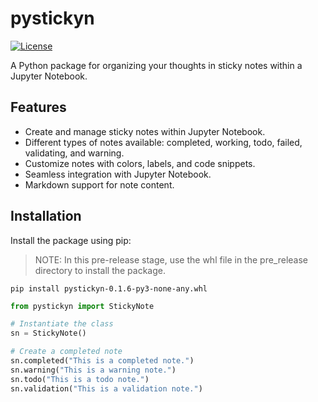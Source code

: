 # pystickyn

[![License](https://img.shields.io/badge/license-MIT-blue.svg)](https://github.com/your_username/your_repository/blob/main/LICENSE)

A Python package for organizing your thoughts in sticky notes within a Jupyter Notebook.

## Features

- Create and manage sticky notes within Jupyter Notebook.
- Different types of notes available: completed, working, todo, failed, validating, and warning.
- Customize notes with colors, labels, and code snippets.
- Seamless integration with Jupyter Notebook.
- Markdown support for note content.

## Installation

Install the package using pip:

> NOTE: In this pre-release stage, use the whl file in the pre_release directory to install the package.

```shell
pip install pystickyn-0.1.6-py3-none-any.whl
```

```python
from pystickyn import StickyNote

# Instantiate the class
sn = StickyNote()

# Create a completed note
sn.completed("This is a completed note.")
sn.warning("This is a warning note.")
sn.todo("This is a todo note.")
sn.validation("This is a validation note.")
```


